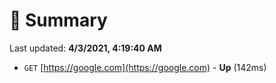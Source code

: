 # 📖 Summary
Last updated: **4/3/2021, 4:19:40 AM**

- `GET` [https://google.com](https://google.com) - **Up** (142ms)
